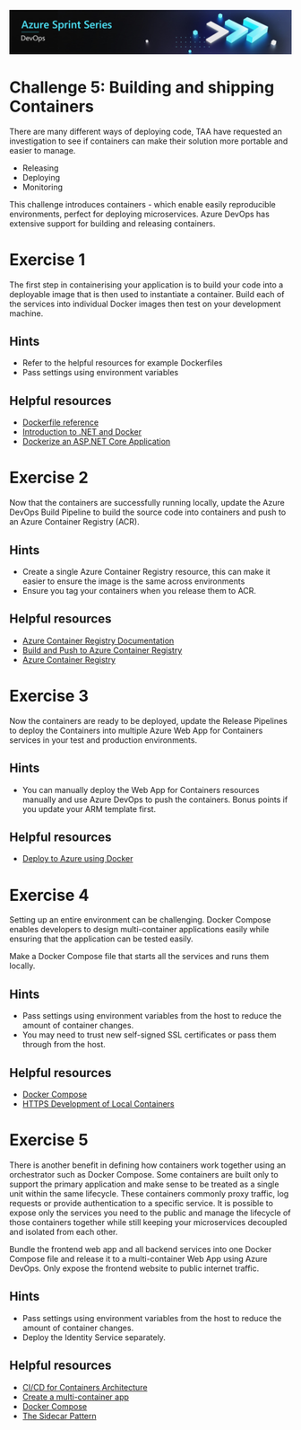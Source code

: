 ![Azure Sprint Series Logo](../Banner.jpg)

# Challenge 5: Building and shipping Containers
There are many different ways of deploying code, TAA have requested an investigation to see if containers can make their solution more portable and easier to manage.
- Releasing
- Deploying
- Monitoring

This challenge introduces containers - which enable easily reproducible environments, perfect for deploying microservices. Azure DevOps has extensive support for building and releasing containers.

# Exercise 1
The first step in containerising your application is to build your code into a deployable image that is then used to instantiate a container. Build each of the services into individual Docker images then test on your development machine.

## Hints
- Refer to the helpful resources for example Dockerfiles
- Pass settings using environment variables

## Helpful resources
* [Dockerfile reference](https://docs.docker.com/engine/reference/builder/)
* [Introduction to .NET and Docker](https://docs.microsoft.com/en-us/dotnet/core/docker/introduction)
* [Dockerize an ASP.NET Core Application](https://docs.docker.com/engine/examples/dotnetcore/)

# Exercise 2
Now that the containers are successfully running locally, update the Azure DevOps Build Pipeline to build the source code into containers and push to an Azure Container Registry (ACR).

## Hints
- Create a single Azure Container Registry resource, this can make it easier to ensure the image is the same across environments
- Ensure you tag your containers when you release them to ACR. 


## Helpful resources
* [Azure Container Registry Documentation](https://docs.microsoft.com/en-us/azure/container-registry/)
* [Build and Push to Azure Container Registry](https://docs.microsoft.com/en-us/azure/devops/pipelines/ecosystems/containers/acr-template?view=azure-devops&tabs=dotnet-core)
* [Azure Container Registry](https://docs.microsoft.com/en-us/azure/container-registry/)

# Exercise 3
Now the containers are ready to be deployed, update the Release Pipelines to deploy the Containers into multiple Azure Web App for Containers services in your test and production environments.

## Hints
* You can manually deploy the Web App for Containers resources manually and use Azure DevOps to push the containers. Bonus points if you update your ARM template first.


## Helpful resources
* [Deploy to Azure using Docker](https://docs.microsoft.com/en-us/azure/app-service/containers/quickstart-docker)


# Exercise 4
Setting up an entire environment can be challenging. Docker Compose enables developers to design multi-container applications easily while ensuring that the application can be tested easily.

Make a Docker Compose file that starts all the services and runs them locally. 

## Hints
- Pass settings using environment variables from the host to reduce the amount of container changes.
- You may need to trust new self-signed SSL certificates or pass them through from the host.

## Helpful resources
- [Docker Compose](https://docs.docker.com/compose/)
- [HTTPS Development of Local Containers](https://github.com/dotnet/dotnet-docker/blob/master/samples/aspnetapp/aspnetcore-docker-https-development.md)

# Exercise 5
There is another benefit in defining how containers work together using an orchestrator such as Docker Compose. Some containers are built only to support the primary application and make sense to be treated as a single unit within the same lifecycle. These containers commonly proxy traffic, log requests or provide authentication to a specific service. It is possible to expose only the services you need to the public and manage the lifecycle of those containers together while still keeping your microservices decoupled and isolated from each other.

Bundle the frontend web app and all backend services into one Docker Compose file and release it to a multi-container Web App using Azure DevOps. Only expose the frontend website to public internet traffic.

## Hints
- Pass settings using environment variables from the host to reduce the amount of container changes.
- Deploy the Identity Service separately.


## Helpful resources
* [CI/CD for Containers Architecture](https://azure.microsoft.com/en-us/solutions/architecture/cicd-for-containers/) 
* [Create a multi-container app](https://docs.microsoft.com/en-us/azure/app-service/containers/quickstart-multi-container)
* [Docker Compose](https://docs.docker.com/compose/)
* [The Sidecar Pattern](https://docs.microsoft.com/en-us/azure/architecture/patterns/sidecar)
